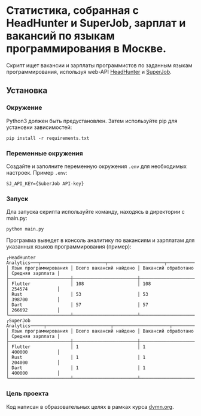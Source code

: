 # Статистика, собранная с HeadHunter и SuperJob, зарплат и вакансий по языкам программирования в Москве.
Скрипт ищет вакансии и зарплаты программистов по заданным языкам программирования, используя web-API [HeadHunter](https://hh.ru/) и [SuperJob](https://superjob.ru/). 


## Установка

### Окружение
Python3 должен быть предустановлен. Затем используйте pip для установки зависимостей:
```
pip install -r requirements.txt
```
### Переменные окружения

Создайте и заполните переменную окружения `.env` для необходимых настроек.
Пример `.env`:

```
SJ_API_KEY={SuberJob API-key}
```

### Запуск
Дла запуска скрипта используйте команду, находясь в директории с main.py:
```
python main.py
```
Программа выведет в консоль аналитику по вакансиям и зарплатам для указанных языков программирования (пример):
```
┌HeadHunter Analytics───┬────────────────────────┬─────────────────────┬──────────────────┐
│ Язык программирования │ Всего вакансий найдено │ Вакансий обработано │ Средняя зарплата │
├───────────────────────┼────────────────────────┼─────────────────────┼──────────────────┤
│ Flutter               │ 108                    │ 108                 │ 254574           │
│ Rust                  │ 53                     │ 53                  │ 398700           │
│ Dart                  │ 57                     │ 57                  │ 266692           │
└───────────────────────┴────────────────────────┴─────────────────────┴──────────────────┘
┌SuperJob Analytics─────┬────────────────────────┬─────────────────────┬──────────────────┐
│ Язык программирования │ Всего вакансий найдено │ Вакансий обработано │ Средняя зарплата │
├───────────────────────┼────────────────────────┼─────────────────────┼──────────────────┤
│ Flutter               │ 1                      │ 1                   │ 400000           │
│ Rust                  │ 1                      │ 1                   │ 204000           │
│ Dart                  │ 1                      │ 1                   │ 400000           │
└───────────────────────┴────────────────────────┴─────────────────────┴──────────────────┘
```

### Цель проекта

Код написан в образовательных целях в рамках курса [dvmn.org](https://dvmn.org/).

